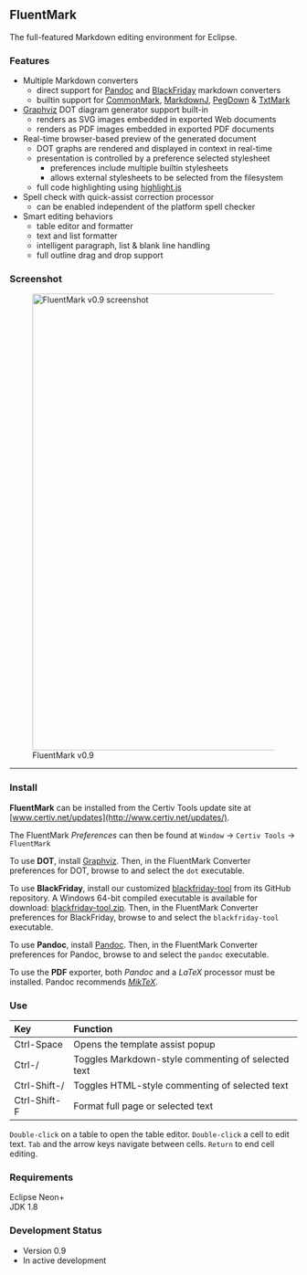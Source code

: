 ## FluentMark

The full-featured Markdown editing environment for Eclipse.

### Features 

+ Multiple Markdown converters
    - direct support for [Pandoc](https://pandoc.org) and 
      [BlackFriday](https://github.com/russross/blackfriday) markdown converters
    - builtin support for [CommonMark](https://github.com/jgm/CommonMark), 
      [MarkdownJ](https://github.com/myabc/markdownj), 
      [PegDown](https://github.com/sirthias/pegdown) &
      [TxtMark](https://github.com/rjeschke/txtmark)
+ [Graphviz](http://www.graphviz.org/) DOT diagram generator support built-in
	- renders as SVG images embedded in exported Web documents 
	- renders as PDF images embedded in exported PDF documents
+ Real-time browser-based preview of the generated document
    - DOT graphs are rendered and displayed in context in real-time 
    - presentation is controlled by a preference selected stylesheet
        + preferences include multiple builtin stylesheets
        + allows external stylesheets to be selected from the filesystem
    - full code highlighting using [highlight.js](https://highlightjs.org/)
+ Spell check with quick-assist correction processor
    - can be enabled independent of the platform spell checker
+ Smart editing behaviors
    - table editor and formatter
    - text and list formatter
    - intelligent paragraph, list & blank line handling
    - full outline drag and drop support

### Screenshot

<figure>
<a href="http://www.certiv.net/updates/net.certiv.fluentmark.site/ScreenShot-0.9.png">
	<img src="http://www.certiv.net/updates/net.certiv.fluentmark.site/ScreenShot-0.9.png"
		alt="FluentMark v0.9 screenshot" width="800"></a><br/>
	<figcaption>FluentMark v0.9</figcaption>
</figure>

---

### Install

**FluentMark** can be installed from the Certiv Tools update site 
at [www.certiv.net/updates](http://www.certiv.net/updates/).

The FluentMark *Preferences* can then be found at `Window` -> `Certiv Tools` -> `FluentMark`  

To use **DOT**, install [Graphviz](http://www.graphviz.org/download.php). Then, 
in the FluentMark Converter preferences for DOT, browse to and select the `dot` 
executable.

To use **BlackFriday**, install our customized [blackfriday-tool](https://github.com/grosenberg/blackfriday-tool) 
from its GitHub repository. A Windows 64-bit compiled executable 
is available for download: [blackfriday-tool.zip](http://www.certiv.net/updates/net.certiv.fluentmark.site/blackfriday-tool.zip). 
Then, in the FluentMark Converter preferences for BlackFriday, browse to 
and select the `blackfriday-tool` executable.

To use **Pandoc**, install [Pandoc](https://pandoc.org). Then, 
in the FluentMark Converter preferences for Pandoc, browse to and select the `pandoc` 
executable.

To use the **PDF** exporter, both *Pandoc* and a *LaTeX* processor must be installed. 
Pandoc recommends [*MikTeX*](https://miktex.org/).

### Use

|Key         |Function                                          |
|:-----------|:-------------------------------------------------|
|Ctrl-Space  |Opens the template assist popup                   |
|Ctrl-/      |Toggles Markdown-style commenting of selected text|
|Ctrl-Shift-/|Toggles HTML-style commenting of selected text    |
|Ctrl-Shift-F|Format full page or selected text                 |


`Double-click` on a table to open the table editor. `Double-click` a cell to edit text. 
`Tab` and the arrow keys navigate between cells. `Return` to end cell editing.

### Requirements

Eclipse Neon+  
JDK 1.8

### Development Status

- Version 0.9
- In active development 
